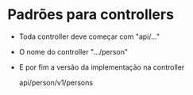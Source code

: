 ﻿
# Padrões para controllers
- Toda controller deve começar com "api/..."
- O nome do controller ".../person"
- E por fim a versão da implementação na controller

	api/person/v1/persons


